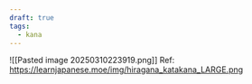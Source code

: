 ```yaml
---
draft: true
tags:
  - kana
---
```


![[Pasted image 20250310223919.png]]
Ref: https://learnjapanese.moe/img/hiragana_katakana_LARGE.png
